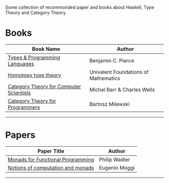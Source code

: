 Some collection of recommonded paper and books about Haskell, Type Theory and Category Theory


# Books

Book Name | Author
--------- | -------------
[Types & Programming Languages](books/Types_and_Programming_Languages_Book_by_Benjamin_C_Pierce.pdf)|Benjamin C. Pierce
[Homotopy type theory](books/Homotopy_Type_Theory.pdf)|Univalent Foundations of Mathematics
[Category Theory for Computer Scientists](books/Category_for_Computer_Science_Book.pdf)|Michel Barr & Charles Wells
[Category Theory for Programmers](books/Category_Theory_for_Programmers_by_Bartosz_Milewski.pdf)|Bartosz Milewski
----

# Papers

Paper Title| Author
-----------| -------------
[Monads for Functional Programming ](papers/Monads_for_functional_programming_by_Walder.pdf)|Philip Wadler
[Notions of computation and monads](papers/Notion_of_Computation_and_Monads_by_Moggi.pdf)| Eugenio Moggi
----
